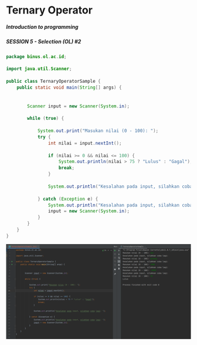 # Ternary Operator

##### Introduction to programming
##### SESSION 5 - Selection (OL) #2

```java
package binus.ol.ac.id;

import java.util.Scanner;

public class TernaryOperatorSample {
    public static void main(String[] args) {


        Scanner input = new Scanner(System.in);

        while (true) {

            System.out.print("Masukan nilai (0 - 100): ");
            try {
                int nilai = input.nextInt();

                if (nilai >= 0 && nilai <= 100) {
                    System.out.println(nilai > 75 ? "Lulus" : "Gagal");
                    break;
                }

                System.out.println("Kesalahan pada input, silahkan coba lagi: ");

            } catch (Exception e) {
                System.out.println("Kesalahan pada input, silahkan coba lagi: ");
                input = new Scanner(System.in);
            }
        }
    }
}

```

![run program](./TernaryOperator.png)